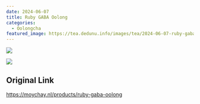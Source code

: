 ```yaml
---
date: 2024-06-07
title: Ruby GABA Oolong
categories:
  - Oolongcha
featured_image: https://tea.dedunu.info/images/tea/2024-06-07-ruby-gaba-oolong-1.jpeg
---
```


![](https://tea.dedunu.info/images/tea/2024-06-07-ruby-gaba-oolong-2.jpeg)

![](https://tea.dedunu.info/images/tea/2024-06-07-ruby-gaba-oolong-3.jpeg)

## Original Link

<https://moychay.nl/products/ruby-gaba-oolong>

